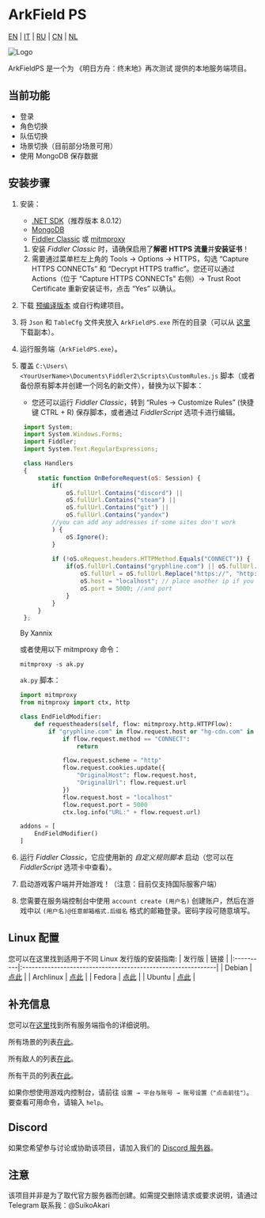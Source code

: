 # ArkField PS
[EN](../README.md) | [IT](./README_it-IT.md) | [RU](./README_ru-RU.md) | [CN](./README_zh-CN.md) | [NL](./README_nl-NL.md)

![Logo](https://socialify.git.ci/SuikoAkari/ArkFieldPS/image?custom_description=Private+server+for+EndField&amp;description=1&amp;font=Jost&amp;forks=1&amp;issues=1&amp;language=1&amp;logo=https%3A%2F%2Farknights.wiki.gg%2Fimages%2F3%2F31%2FArknights_Endfield_logo.png&amp;name=1&amp;pattern=Circuit+Board&amp;pulls=1&amp;stargazers=1&amp;theme=Dark)  

ArkFieldPS 是一个为 《明日方舟：终末地》再次测试 提供的本地服务端项目。  

## 当前功能  

- 登录  
- 角色切换  
- 队伍切换  
- 场景切换（目前部分场景可用）  
- 使用 MongoDB 保存数据  

## 安装步骤  

1. 安装：
   * [.NET SDK](https://dotnet.microsoft.com/en-us/download)（推荐版本 8.0.12）
   * [MongoDB](https://www.mongodb.com/try/download/community) 
   * [Fiddler Classic](https://www.telerik.com/fiddler/fiddler-classic) 或 [mitmproxy](https://mitmproxy.org/)  

   1. 安装 *Fiddler Classic* 时，请确保启用了**解密 HTTPS 流量**并**安装证书**！  
   2. 需要通过菜单栏左上角的 Tools -> Options -> HTTPS，勾选 “Capture HTTPS CONNECTs” 和 “Decrypt HTTPS traffic”。您还可以通过 Actions（位于 “Capture HTTPS CONNECTs” 右侧）-> Trust Root Certificate 重新安装证书，点击 “Yes” 以确认。  

2. 下载 [预编译版本](https://github.com/SuikoAkari/ArkFieldPS/releases/latest) 或自行构建项目。  
3. 将 `Json` 和 `TableCfg` 文件夹放入 `ArkFieldPS.exe` 所在的目录（可以从 [这里](https://github.com/PotRooms/EndFieldData/tree/main) 下载副本）。  
4. 运行服务端（`ArkFieldPS.exe`）。  
5. 覆盖 `C:\Users\<YourUserName>\Documents\Fiddler2\Scripts\CustomRules.js` 脚本（或者备份原有脚本并创建一个同名的新文件），替换为以下脚本：  
   - 您还可以运行 *Fiddler Classic*，转到 “Rules -> Customize Rules” (快捷键 CTRL + R) 保存脚本，或者通过 *FiddlerScript* 选项卡进行编辑。  

   ```javascript
    import System;
    import System.Windows.Forms;
    import Fiddler;
    import System.Text.RegularExpressions;

    class Handlers
    {
        static function OnBeforeRequest(oS: Session) {
            if(
                oS.fullUrl.Contains("discord") ||
                oS.fullUrl.Contains("steam") ||
                oS.fullUrl.Contains("git") ||
                oS.fullUrl.Contains("yandex")
            //you can add any addresses if some sites don't work
            ) {
                oS.Ignore();
            }
        
            if (!oS.oRequest.headers.HTTPMethod.Equals("CONNECT")) {
                if(oS.fullUrl.Contains("gryphline.com") || oS.fullUrl.Contains("hg-cdn.com")) {
                    oS.fullUrl = oS.fullUrl.Replace("https://", "http://");
                    oS.host = "localhost"; // place another ip if you need
                    oS.port = 5000; //and port
                }
            }
        }
    };
    ```
    By Xannix 

   或者使用以下 mitmproxy 命令：  

   ```shell
   mitmproxy -s ak.py
   ```  

   `ak.py` 脚本：  

   ```python
   import mitmproxy
   from mitmproxy import ctx, http

   class EndFieldModifier:
       def requestheaders(self, flow: mitmproxy.http.HTTPFlow):
           if "gryphline.com" in flow.request.host or "hg-cdn.com" in flow.request.host:
               if flow.request.method == "CONNECT":
                   return

               flow.request.scheme = "http"
               flow.request.cookies.update({
                   "OriginalHost": flow.request.host,
                   "OriginalUrl": flow.request.url
               })
               flow.request.host = "localhost"
               flow.request.port = 5000
               ctx.log.info("URL:" + flow.request.url)

   addons = [
       EndFieldModifier()
   ]
   ```  

6. 运行 *Fiddler Classic*，它应使用新的 *自定义规则脚本* 启动（您可以在 *FiddlerScript* 选项卡中查看）。  
7. 启动游戏客户端并开始游戏！（注意：目前仅支持国际服客户端）  
8. 您需要在服务端控制台中使用 `account create (用户名)` 创建账户，然后在游戏中以 `(用户名)@任意邮箱格式.后缀名` 格式的邮箱登录。密码字段可随意填写。  

## Linux 配置

您可以在这里找到适用于不同 Linux 发行版的安装指南:
| 发行版    | 链接                                                         |
|:----------|:-------------------------------------------------------------|
| Debian    | [点此](./Linux/RunOnLinuxServer_zh-CN.md#Debian-12)          |
| Archlinux | [点此](./Linux/RunOnLinuxServer_zh-CN.md#ArchLinux)          |
| Fedora    | [点此](./Linux/RunOnLinuxServer_zh-CN.md#Fedora-Workstation) |
| Ubuntu    | [点此](./Linux/RunOnLinuxServer_zh-CN.md#Ubuntu)             |

## 补充信息  

您可以在[这里](./CommandList/commands_zh-CN.md)找到所有服务端指令的详细说明。

所有场景的列表[在此](./LevelsTable.md)。  

所有敌人的列表[在此](./EnemiesTable.md)。

所有干员的列表[在此](./CharactersTable.md)。

如果你想使用游戏内控制台，请前往 `设置 → 平台与账号 → 账号设置（"点击前往"）`。要查看可用命令，请输入 `help`。  

## Discord  

如果您希望参与讨论或协助该项目，请加入我们的 [Discord 服务器](https://discord.gg/gPvqhfdMU6)。  

## 注意  

该项目并非是为了取代官方服务器而创建。如需提交删除请求或要求说明，请通过 Telegram 联系我：@SuikoAkari

